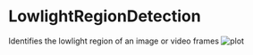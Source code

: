 # LowlightRegionDetection
Identifies the lowlight region of an image or video frames
![plot]([https://github.com/mohanarangankanniappan/LowlightRegionDetection/blob/main/input/HDClip545.jpg])

